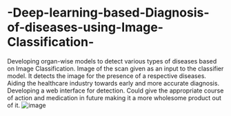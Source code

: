 # -Deep-learning-based-Diagnosis-of-diseases-using-Image-Classification-
 Developing organ-wise models to detect various types of diseases based on Image Classification.
 Image of the scan given as an input to the classifier model. It detects the image for the presence of a respective diseases.
 Aiding the healthcare industry towards early and more accurate diagnosis.
 Developing a web interface for detection.
 Could give the appropriate course of action and medication in future making it a more wholesome product out of it.
![image](https://user-images.githubusercontent.com/47001753/124437990-1e30ae00-dd24-11eb-903e-78899cc5de0d.png)
